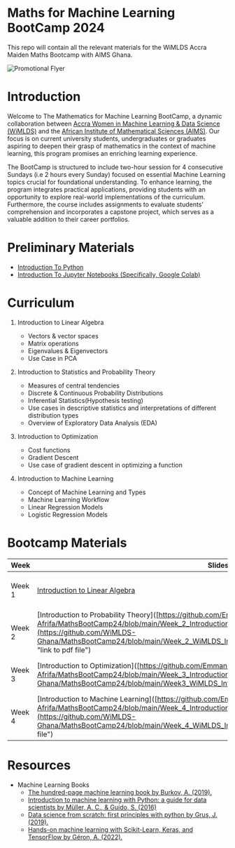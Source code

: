 # Maths for Machine Learning BootCamp 2024
This repo will contain all the relevant materials for the WiMLDS Accra Maiden Maths Bootcamp with AIMS Ghana.

![Promotional Flyer](https://raw.githubusercontent.com/WiMLDS-Ghana/MathsBootCamp24/main/flyer.jpeg)



# Introduction

Welcome to The Mathematics for Machine Learning BootCamp, a dynamic collaboration between [Accra Women in Machine Learning & Data Science (WiMLDS)](http://wimlds.org/about-the-accra-team/) and the [African Institute of Mathematical Sciences (AIMS)](https://aims.edu.gh).  Our focus is on current university students, undergraduates or graduates aspiring to deepen their grasp of mathematics in the context of machine learning, this program promises an enriching learning experience.

The BootCamp is structured to include two-hour session for 4 consecutive Sundays (i.e 2 hours every Sunday) focused on essential Machine Learning topics crucial for foundational understanding. To enhance learning, the program integrates practical applications, providing students with an opportunity to explore real-world implementations of the curriculum. Furthermore, the course includes assignments to evaluate students' comprehension and incorporates a capstone project, which serves as a valuable addition to their career portfolios. 

# Preliminary Materials

- [Introduction To Python](https://github.com/Emmanuel-Afrifa/MathsBootCamp24/blob/main/introduction_to_python.ipynb)
- [Introduction To Jupyter Notebooks (Specifically, Google Colab)](https://github.com/Emmanuel-Afrifa/MathsBootCamp24/blob/main/intro_to_jupyter_notebook.ipynb)


# Curriculum
1. Introduction to Linear Algebra
      -  Vectors & vector spaces
      -  Matrix operations
      -  Eigenvalues & Eigenvectors
      -  Use Case in PCA
   
2. Introduction to Statistics and Probability Theory
     - Measures of central tendencies
     - Discrete & Continuous Probability Distributions
     - Inferential Statistics(Hypothesis testing)
     - Use cases in descriptive statistics and interpretations of different distribution types
     - Overview of Exploratory Data Analysis (EDA)

3. Introduction to Optimization
    - Cost functions
    - Gradient Descent
    - Use case of gradient descent in optimizing a function

4. Introduction to Machine Learning
    - Concept of Machine Learning and Types
    - Machine Learning Workflow
    - Linear Regression Models
    - Logistic Regression Models
    


# Bootcamp Materials
| Week  | Slides | Code | Recording |
|----------|----------|----------| ----------|
| Week 1 | [Introduction to Linear Algebra](https://github.com/WiMLDS-Ghana/MathsBootCamp24/blob/main/Week_1_WiMLDS_Introduction_To_Linear_Algebra.pdf "link to pdf file") | [Colab notebook for week 1](https://github.com/Emmanuel-Afrifa/MathsBootCamp24/blob/main/Python_codes/Week_1_python_codes_linear_algebra.ipynb) | [Recording Link](URL "Optional Title")|
| Week 2 | [Introduction to Probability Theory]([https://github.com/Emmanuel-Afrifa/MathsBootCamp24/blob/main/Week_2_Introduction_To_Probability_Theory.pdf](https://github.com/WiMLDS-Ghana/MathsBootCamp24/blob/main/Week_2_WiMLDS_Introduction_to_Probability_Theory_and_Statistics.pdf "link to pdf file") | [Colab notebook for week 2](https://github.com/Emmanuel-Afrifa/MathsBootCamp24/blob/main/Python_codes/Week_2_python_codes_probability_and_statistics.ipynb) | [Recording Link](URL "Optional Title")|
| Week 3 | [Introduction to Optimization]([https://github.com/Emmanuel-Afrifa/MathsBootCamp24/blob/main/Week_3_Introduction_to_Optimization.pdf](https://github.com/WiMLDS-Ghana/MathsBootCamp24/blob/main/Week3_WiMLDS_Introduction_to_Optimization.pdf "Optional Title") | [Colab notebook for week 3](https://github.com/Emmanuel-Afrifa/MathsBootCamp24/blob/main/Python_codes/Week_3_python_codes_optimization.ipynb) | [Recording Link](URL "Optional Title")|
| Week 4 | [Introduction to Machine Learning]([https://github.com/Emmanuel-Afrifa/MathsBootCamp24/blob/main/Week_4_Introduction_To_Machine_Learning.pdf](https://github.com/WiMLDS-Ghana/MathsBootCamp24/blob/main/Week_4_WiMLDS_Introduction_To_Machine_Learning.pdf "link to pdf file") | [Colab notebook for week 4](https://github.com/Emmanuel-Afrifa/MathsBootCamp24/blob/main/Python_codes/Week_4_python_codes_Linear_Regression_Logistic_Regression.ipynb) | [Recording Link](URL "Optional Title")|

# Resources
 - Machine Learning Books
    - [The hundred-page machine learning book by Burkov, A. (2019).](https://order-papers.com/sites/default/files/tmp/webform/order_download/pdf-the-hundred-page-machine-learning-book-andriy-burkov-pdf-download-free-book-d835289.pdf)
    - [Introduction to machine learning with Python: a guide for data scientists by Müller, A. C., & Guido, S. (2016)](https://smartnet.niua.org/sites/default/files/webform/ai-strategy/pdf-introduction-to-machine-learning-with-python-a-guide-for-data-sc-andreas-c-mller-sarah-guido-pdf-download-free-book-aa67cdb.pdf)
    - [ Data science from scratch: first principles with python by Grus, J. (2019).](http://www.ir.juit.ac.in:8080/jspui/bitstream/123456789/5371/1/Data%20Science%20from%20Scratch%20First%20Principles%20with%20Python%20by%20Joel%20Grus.pdf)
    - [Hands-on machine learning with Scikit-Learn, Keras, and TensorFlow by Géron, A. (2022).](https://www.stembook.org/sites/default/files/scf_members_attachment/pdf-hands-on-machine-learning-with-scikit-learn-keras-and-tensorflo-aurlien-gron-pdf-download-free-book-e25751f.pdf)

